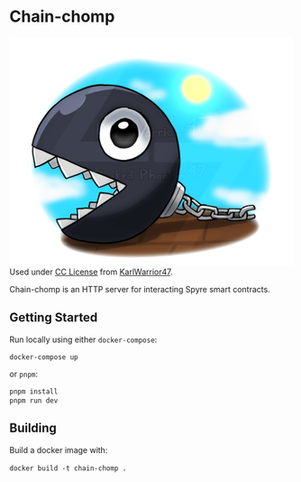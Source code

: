 # Chain-chomp

![Chomp](chomp.png)
Used under [CC License](https://creativecommons.org/licenses/by-nc-nd/3.0/) from [KarlWarrior47](https://www.deviantart.com/karlwarrior47/art/Just-a-chain-chomp-940153554).

Chain-chomp is an HTTP server for interacting Spyre smart contracts.

## Getting Started

Run locally using either `docker-compose`:

```
docker-compose up
```

or `pnpm`:

```
pnpm install
pnpm run dev
```

## Building

Build a docker image with:

`docker build -t chain-chomp .`

